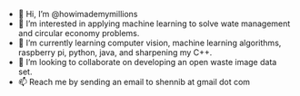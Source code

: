- 👋 Hi, I’m @howimademymillions
- 👀 I’m interested in applying machine learning to solve wate management and circular economy problems.
- 🌱 I’m currently learning computer vision, machine learning algorithms, raspberry pi, python, java, and sharpening my C++.
- 💞️ I’m looking to collaborate on developing an open waste image data set.
- 📫 Reach me by sending an email to shennib at gmail dot com

<!---
howimademymillions/howimademymillions is a ✨ special ✨ repository because its `README.md` (this file) appears on your GitHub profile.
You can click the Preview link to take a look at your changes.
--->
